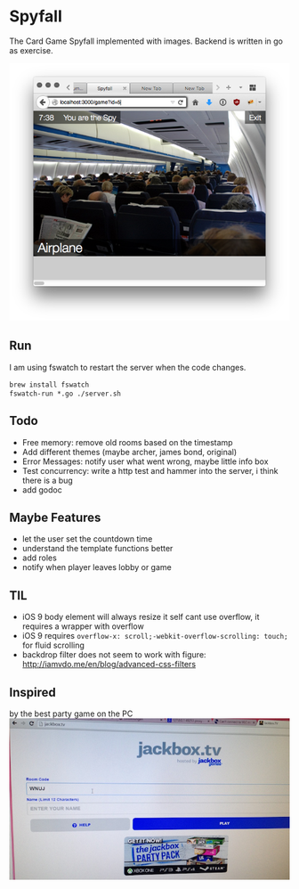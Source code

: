 # Spyfall
The Card Game Spyfall implemented with images. Backend is written in go as exercise.

![screenshot](material/screenshot.png)



## Run
I am using fswatch to restart the server when the code changes.
```
brew install fswatch
fswatch-run *.go ./server.sh 
```

## Todo
* Free memory: remove old rooms based on the timestamp
* Add different themes (maybe archer, james bond, original)
* Error Messages: notify user what went wrong, maybe little info box
* Test concurrency: write a http test and hammer into the server, i think there is a bug
* add godoc

## Maybe Features
* let the user set the countdown time
* understand the template functions better
* add roles
* notify when player leaves lobby or game

## TIL
* iOS 9 body element will always resize it self cant use overflow, it requires a wrapper with overflow
* iOS 9 requires `overflow-x: scroll;-webkit-overflow-scrolling: touch; ` for fluid scrolling
* backdrop filter does not seem to work with figure: http://iamvdo.me/en/blog/advanced-css-filters

## Inspired
by the best party game on the PC
![jackbox.tv](material/jackbox.jpg)
